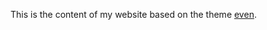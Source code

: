   This is the content of my website based on the theme [even](https://github.com/olOwOlo/hugo-theme-even).